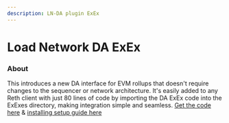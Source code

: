 ```yaml
---
description: LN-DA plugin ExEx
---
```


# Load Network DA ExEx

### About

This introduces a new DA interface for EVM rollups that doesn't require changes to the sequencer or network architecture. It's easily added to any Reth client with just 80 lines of code by importing the DA ExEx code into the ExExes directory, making integration simple and seamless. [Get the code here](https://github.com/weaveVM/wvm-reth/tree/dev/wvm-apps/wvm-exexed/crates/exex-wvm-da) & [installing setup guide here](../../load-network-for-evm-chains/da-exex-reth-only.md)
